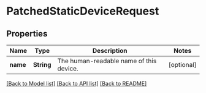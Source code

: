 # PatchedStaticDeviceRequest

## Properties
Name | Type | Description | Notes
------------ | ------------- | ------------- | -------------
**name** | **String** | The human-readable name of this device. | [optional] 

[[Back to Model list]](../README.md#documentation-for-models) [[Back to API list]](../README.md#documentation-for-api-endpoints) [[Back to README]](../README.md)


